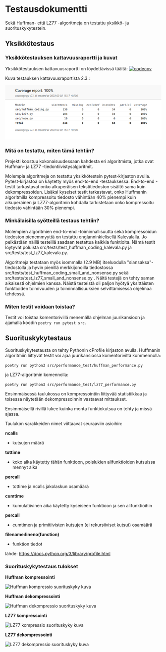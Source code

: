 # Testausdokumentti

Sekä Huffman- että LZ77 -algoritmeja on testattu yksikkö- ja suorituskykytestein.

## Yksikkötestaus

### Yksikkötestauksen kattavuusraportti ja kuvat

Yksikkötestauksen kattavuusraportti on löydettävissä täältä:
[![codecov](https://codecov.io/gh/susannakinnunen/tiralabra-tiedontiivistys-algoritmit/branch/main/graph/badge.svg?token=KEMF99W3XG)](https://codecov.io/gh/susannakinnunen/tiralabra-tiedontiivistys-algoritmit)

Kuva testauksen kattavuusraportista 2.3.:

![Testikattavuusraportti-kuva 2.3.](https://github.com/susannakinnunen/tiralabra-tiedontiivistys-algoritmit/blob/main/dokumentaatio/kuvat/Coverage%20report%202023-03-02.png)


### Mitä on testattu, miten tämä tehtiin?

Projekti koostuu kokonaisuudessaan kahdesta eri algoritmista, jotka ovat Huffman- ja LZ77 -tiedontiivistysalgoritmit.

Molempia algoritmeja on testattu yksikkötestein pytest-kirjaston avulla. Pytest-kirjastoa on käytetty myös end-to-end -testauksessa. End-to-end -testit tarkastavat onko alkuperäisen tekstitiedoston sisältö sama kuin dekompressoidun. Lisäksi kyseiset testit tarkastavat, onko Huffmanin algoritmilla kompressoitu tiedosto vähintään 40% pienempi kuin alkuperäinen ja LZ77-algoritmin kohdalla tarkistetaan onko kompressoitu tiedosto vähintään 30% pienempi.

### Minkälaisilla syötteillä testaus tehtiin?

Molempien algoritmien end-to-end -toiminnallisuutta sekä kompressoidun tiedoston pienemmyyttä on testattu englanninkielisellä Kalevalalla. Jo pelkästään näillä testeillä saadaan testattua kaikkia funktioita. Nämä testit löytyvät poluista src/tests/test_huffman_coding_kalevala.py ja src/tests/test_lz77_kalevala.py.

Algoritmeja testataan myös isommalla (2.9 MB) itseluodulla "siansaksa"-tiedostolla ja hyvin pienillä merkkijonoilla tiedostossa src/tests/test_huffman_coding_small_and_nonsense.py sekä src/tests/test_lz77_small_and_nonsense.py . Näitä testejä on tehty saman aikaisesti ohjelmien kanssa. Näistä testeistä oli paljon hyötyä yksittäisten funktioiden toimivuuden ja toiminnallisuuksien selvittämisessä ohjelmaa tehdessä.

### Miten testit voidaan toistaa?
Testit voi toistaa komentorivillä menemällä ohjelman juurikansioon ja ajamalla koodin ```poetry run pytest src```.


## Suorituskykytestaus

Suorituskykytestausta on tehty Pythonin cProfile kirjaston avulla. 
Huffmanin algoritmiin liittyvät testit voi ajaa juurikansiossa komentoriviltä kommennolla:

```poetry run python3 src/performance_test/huffman_performance.py```

ja LZ77-algoritmin komennolla:

```poetry run python3 src/performance_test/lz77_performance.py```

Ensimmäisessä taulukossa on kompressointiin liittyvää statistiikkaa ja toisessa näytetään dekompressoinnin vastaavat mittaukset.

Ensimmäisellä rivillä lukee kuinka monta funktiokutsua on tehty ja missä ajassa.

Taulukon sarakkeiden nimet viittaavat seuraaviin asioihin:

**ncalls**
- kutsujen määrä

**tottime**
- koko aika käytetty tähän funktioon, poislukien alifunktioiden kutsuissa mennyt aika

**percall**
- tottime ja ncalls jakolaskun osamäärä

**cumtime**
- kumulatiivinen aika käytetty kyseiseen funktioon ja sen alifunktioihin

**percall**
- cumtimen ja primitiivisten kutsujen (ei rekursiiviset kutsut) osamäärä

**filename:lineno(function)**
- funktion tiedot

lähde: https://docs.python.org/3/library/profile.html

### Suorituskykytestaus tulokset

**Huffman kompressointi**

![Huffman kompressio suorituskyky kuva](https://github.com/susannakinnunen/tiralabra-tiedontiivistys-algoritmit/blob/main/dokumentaatio/kuvat/vol%202%20huffman%20compress%202023-03-02%2015-23-40.png)

**Huffman dekompressointi**

![Huffman dekompressio suorituskyky kuva](https://github.com/susannakinnunen/tiralabra-tiedontiivistys-algoritmit/blob/main/dokumentaatio/kuvat/vol%202%20huffman%20decompress%202023-03-02%2015-26-12.png)

**LZ77 kompressointi**

![LZ77 kompressio suorituskyky kuva](https://github.com/susannakinnunen/tiralabra-tiedontiivistys-algoritmit/blob/main/dokumentaatio/kuvat/lz77%20compression%202023-02-25%2014-27-47.png)

**LZ77 dekompressointi**

![LZ77 dekompressio suorituskyky kuva](https://github.com/susannakinnunen/tiralabra-tiedontiivistys-algoritmit/blob/main/dokumentaatio/kuvat/lz77%202023-02-25%2014-33-11.png)
